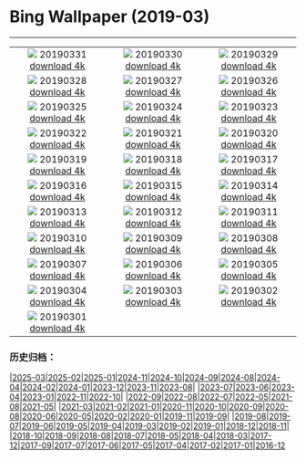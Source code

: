 # Bing Wallpaper (2019-03)
**************
| | | |
| :----: | :----: | :----: |
| ![](https://www.bing.com/th?id=OHR.MischiefCubs_ZH-CN5217361502_1920x1080.jpg) 20190331 [download 4k](https://www.bing.com/th?id=OHR.MischiefCubs_ZH-CN5217361502_UHD.jpg) | ![](https://www.bing.com/th?id=OHR.EiffelBelow_ZH-CN5149009072_1920x1080.jpg) 20190330 [download 4k](https://www.bing.com/th?id=OHR.EiffelBelow_ZH-CN5149009072_UHD.jpg) | ![](https://www.bing.com/th?id=OHR.EarthHourNYC_ZH-CN5111448023_1920x1080.jpg) 20190329 [download 4k](https://www.bing.com/th?id=OHR.EarthHourNYC_ZH-CN5111448023_UHD.jpg) |
| ![](https://www.bing.com/th?id=OHR.AurovilleIndia_ZH-CN4983141175_1920x1080.jpg) 20190328 [download 4k](https://www.bing.com/th?id=OHR.AurovilleIndia_ZH-CN4983141175_UHD.jpg) | ![](https://www.bing.com/th?id=OHR.RufousTailed_ZH-CN1593368869_1920x1080.jpg) 20190327 [download 4k](https://www.bing.com/th?id=OHR.RufousTailed_ZH-CN1593368869_UHD.jpg) | ![](https://www.bing.com/th?id=OHR.SapBuckets_ZH-CN1480198637_1920x1080.jpg) 20190326 [download 4k](https://www.bing.com/th?id=OHR.SapBuckets_ZH-CN1480198637_UHD.jpg) |
| ![](https://www.bing.com/th?id=OHR.SakuraFes_ZH-CN1341601988_1920x1080.jpg) 20190325 [download 4k](https://www.bing.com/th?id=OHR.SakuraFes_ZH-CN1341601988_UHD.jpg) | ![](https://www.bing.com/th?id=OHR.AthensNight_ZH-CN1280970241_1920x1080.jpg) 20190324 [download 4k](https://www.bing.com/th?id=OHR.AthensNight_ZH-CN1280970241_UHD.jpg) | ![](https://www.bing.com/th?id=OHR.PWSRecovery_ZH-CN1234475074_1920x1080.jpg) 20190323 [download 4k](https://www.bing.com/th?id=OHR.PWSRecovery_ZH-CN1234475074_UHD.jpg) |
| ![](https://www.bing.com/th?id=OHR.HolePunchClouds_ZH-CN1184083504_1920x1080.jpg) 20190322 [download 4k](https://www.bing.com/th?id=OHR.HolePunchClouds_ZH-CN1184083504_UHD.jpg) | ![](https://www.bing.com/th?id=OHR.TashkurganGrasslands_ZH-CN1141881683_1920x1080.jpg) 20190321 [download 4k](https://www.bing.com/th?id=OHR.TashkurganGrasslands_ZH-CN1141881683_UHD.jpg) | ![](https://www.bing.com/th?id=OHR.springequinox_ZH-CN1099430476_1920x1080.jpg) 20190320 [download 4k](https://www.bing.com/th?id=OHR.springequinox_ZH-CN1099430476_UHD.jpg) |
| ![](https://www.bing.com/th?id=OHR.EarlyBloomer_ZH-CN1044452089_1920x1080.jpg) 20190319 [download 4k](https://www.bing.com/th?id=OHR.EarlyBloomer_ZH-CN1044452089_UHD.jpg) | ![](https://www.bing.com/th?id=OHR.FallasBonfire_ZH-CN0990476822_1920x1080.jpg) 20190318 [download 4k](https://www.bing.com/th?id=OHR.FallasBonfire_ZH-CN0990476822_UHD.jpg) | ![](https://www.bing.com/th?id=OHR.TofinoCoast_ZH-CN0950198582_1920x1080.jpg) 20190317 [download 4k](https://www.bing.com/th?id=OHR.TofinoCoast_ZH-CN0950198582_UHD.jpg) |
| ![](https://www.bing.com/th?id=OHR.TaoiseachDept_ZH-CN0902989482_1920x1080.jpg) 20190316 [download 4k](https://www.bing.com/th?id=OHR.TaoiseachDept_ZH-CN0902989482_UHD.jpg) | ![](https://www.bing.com/th?id=OHR.ChitalDawn_ZH-CN0851079165_1920x1080.jpg) 20190315 [download 4k](https://www.bing.com/th?id=OHR.ChitalDawn_ZH-CN0851079165_UHD.jpg) | ![](https://www.bing.com/th?id=OHR.SeptimiusSeverus_ZH-CN0799811992_1920x1080.jpg) 20190314 [download 4k](https://www.bing.com/th?id=OHR.SeptimiusSeverus_ZH-CN0799811992_UHD.jpg) |
| ![](https://www.bing.com/th?id=OHR.AgriculturalPi_ZH-CN9754138523_1920x1080.jpg) 20190313 [download 4k](https://www.bing.com/th?id=OHR.AgriculturalPi_ZH-CN9754138523_UHD.jpg) | ![](https://www.bing.com/th?id=OHR.Uranus_ZH-CN9689723562_1920x1080.jpg) 20190312 [download 4k](https://www.bing.com/th?id=OHR.Uranus_ZH-CN9689723562_UHD.jpg) | ![](https://www.bing.com/th?id=OHR.SpainRioTinto_ZH-CN9632593185_1920x1080.jpg) 20190311 [download 4k](https://www.bing.com/th?id=OHR.SpainRioTinto_ZH-CN9632593185_UHD.jpg) |
| ![](https://www.bing.com/th?id=OHR.LeopardNamibia_ZH-CN9585068449_1920x1080.jpg) 20190310 [download 4k](https://www.bing.com/th?id=OHR.LeopardNamibia_ZH-CN9585068449_UHD.jpg) | ![](https://www.bing.com/th?id=OHR.BagpipeOpera_ZH-CN9506207351_1920x1080.jpg) 20190309 [download 4k](https://www.bing.com/th?id=OHR.BagpipeOpera_ZH-CN9506207351_UHD.jpg) | ![](https://www.bing.com/th?id=OHR.GrapeHarvest_ZH-CN9372743517_1920x1080.jpg) 20190308 [download 4k](https://www.bing.com/th?id=OHR.GrapeHarvest_ZH-CN9372743517_UHD.jpg) |
| ![](https://www.bing.com/az/hprichbg/rb/Policewomen_ZH-CN9260416327_1920x1080.jpg) 20190307 [download 4k](https://www.bing.com/az/hprichbg/rb/Policewomen_ZH-CN9260416327_UHD.jpg) | ![](https://www.bing.com/az/hprichbg/rb/BrittlebushBloom_ZH-CN9198170508_1920x1080.jpg) 20190306 [download 4k](https://www.bing.com/az/hprichbg/rb/BrittlebushBloom_ZH-CN9198170508_UHD.jpg) | ![](https://www.bing.com/az/hprichbg/rb/Cefalu_ZH-CN9108906653_1920x1080.jpg) 20190305 [download 4k](https://www.bing.com/az/hprichbg/rb/Cefalu_ZH-CN9108906653_UHD.jpg) |
| ![](https://www.bing.com/az/hprichbg/rb/MardiGrasIndians_ZH-CN9075989964_1920x1080.jpg) 20190304 [download 4k](https://www.bing.com/az/hprichbg/rb/MardiGrasIndians_ZH-CN9075989964_UHD.jpg) | ![](https://www.bing.com/az/hprichbg/rb/ElephantMarch_ZH-CN8771717837_1920x1080.jpg) 20190303 [download 4k](https://www.bing.com/az/hprichbg/rb/ElephantMarch_ZH-CN8771717837_UHD.jpg) | ![](https://www.bing.com/az/hprichbg/rb/FinWhale_ZH-CN9010064973_1920x1080.jpg) 20190302 [download 4k](https://www.bing.com/az/hprichbg/rb/FinWhale_ZH-CN9010064973_UHD.jpg) |
| ![](https://www.bing.com/az/hprichbg/rb/VinicuncaMountain_ZH-CN8884315159_1920x1080.jpg) 20190301 [download 4k](https://www.bing.com/az/hprichbg/rb/VinicuncaMountain_ZH-CN8884315159_UHD.jpg) |  |  |

### 历史归档：

|[2025-03](bing/2025-03/2025-03.md)|[2025-02](bing/2025-02/2025-02.md)|[2025-01](bing/2025-01/2025-01.md)|[2024-11](bing/2024-11/2024-11.md)|[2024-10](bing/2024-10/2024-10.md)|[2024-09](bing/2024-09/2024-09.md)|[2024-08](bing/2024-08/2024-08.md)|[2024-04](bing/2024-04/2024-04.md)|[2024-02](bing/2024-02/2024-02.md)|[2024-01](bing/2024-01/2024-01.md)|[2023-12](bing/2023-12/2023-12.md)|[2023-11](bing/2023-11/2023-11.md)|[2023-08](bing/2023-08/2023-08.md)|
|[2023-07](bing/2023-07/2023-07.md)|[2023-06](bing/2023-06/2023-06.md)|[2023-04](bing/2023-04/2023-04.md)|[2023-01](bing/2023-01/2023-01.md)|[2022-11](bing/2022-11/2022-11.md)|[2022-10](bing/2022-10/2022-10.md)|
|[2022-09](bing/2022-09/2022-09.md)|[2022-08](bing/2022-08/2022-08.md)|[2022-07](bing/2022-07/2022-07.md)|[2022-05](bing/2022-05/2022-05.md)|[2021-08](bing/2021-08/2021-08.md)|[2021-05](bing/2021-05/2021-05.md)|
|[2021-03](bing/2021-03/2021-03.md)|[2021-02](bing/2021-02/2021-02.md)|[2021-01](bing/2021-01/2021-01.md)|[2020-11](bing/2020-11/2020-11.md)|[2020-10](bing/2020-10/2020-10.md)|[2020-09](bing/2020-09/2020-09.md)|[2020-08](bing/2020-08/2020-08.md)|[2020-06](bing/2020-06/2020-06.md)|[2020-05](bing/2020-05/2020-05.md)|[2020-02](bing/2020-02/2020-02.md)|[2020-01](bing/2020-01/2020-01.md)|[2019-11](bing/2019-11/2019-11.md)|[2019-09](bing/2019-09/2019-09.md)|
|[2019-08](bing/2019-08/2019-08.md)|[2019-07](bing/2019-07/2019-07.md)|[2019-06](bing/2019-06/2019-06.md)|[2019-05](bing/2019-05/2019-05.md)|[2019-04](bing/2019-04/2019-04.md)|[2019-03](bing/2019-03/2019-03.md)|[2019-02](bing/2019-02/2019-02.md)|[2019-01](bing/2019-01/2019-01.md)|[2018-12](bing/2018-12/2018-12.md)|[2018-11](bing/2018-11/2018-11.md)|
|[2018-10](bing/2018-10/2018-10.md)|[2018-09](bing/2018-09/2018-09.md)|[2018-08](bing/2018-08/2018-08.md)|[2018-07](bing/2018-07/2018-07.md)|[2018-05](bing/2018-05/2018-05.md)|[2018-04](bing/2018-04/2018-04.md)|[2018-03](bing/2018-03/2018-03.md)|[2017-12](bing/2017-12/2017-12.md)|[2017-09](bing/2017-09/2017-09.md)|[2017-07](bing/2017-07/2017-07.md)|[2017-06](bing/2017-06/2017-06.md)|[2017-05](bing/2017-05/2017-05.md)|[2017-04](bing/2017-04/2017-04.md)|[2017-02](bing/2017-02/2017-02.md)|[2017-01](bing/2017-01/2017-01.md)|[2016-12](bing/2016-12/2016-12.md)